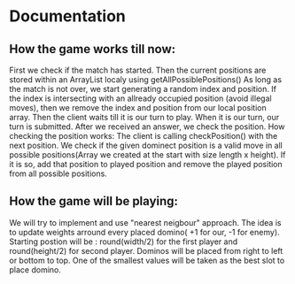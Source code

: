 # Documentation

## How the game works till now:
First we check if the match has started. Then the current positions are stored within an ArrayList localy using getAllPossiblePositions()
As long as the match is not over, we start generating a random index and position.
If the index is intersecting with an allready occupied position (avoid illegal moves), then we remove the index and position from our local position array.
Then the client waits till it is our turn to play.
When it is our turn, our turn is submitted.
After we received an answer, we check the position.
How checking the position works:
The client is calling checkPosition() with the next position.
We check if the given dominect position is a valid move in all possible positions(Array we created at the start with size length x height). If it is so, add that position to played position and remove the played position from all possible positions.

## How the game will be playing:
We will try to implement and use "nearest neigbour" approach. The idea is to update weights arround every placed domino( +1 for our, -1 for enemy).
Starting postion will be : round(width/2) for the first player and round(height/2) for second player. 
Dominos will be placed from right to left or bottom to top. One of the smallest values will be taken as the best slot to place domino.
